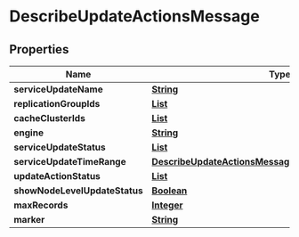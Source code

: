 

# DescribeUpdateActionsMessage


## Properties

| Name | Type | Description | Notes |
|------------ | ------------- | ------------- | -------------|
|**serviceUpdateName** | [**String**](String.md) |  |  [optional] |
|**replicationGroupIds** | [**List**](List.md) |  |  [optional] |
|**cacheClusterIds** | [**List**](List.md) |  |  [optional] |
|**engine** | [**String**](String.md) |  |  [optional] |
|**serviceUpdateStatus** | [**List**](List.md) |  |  [optional] |
|**serviceUpdateTimeRange** | [**DescribeUpdateActionsMessageServiceUpdateTimeRange**](DescribeUpdateActionsMessageServiceUpdateTimeRange.md) |  |  [optional] |
|**updateActionStatus** | [**List**](List.md) |  |  [optional] |
|**showNodeLevelUpdateStatus** | [**Boolean**](Boolean.md) |  |  [optional] |
|**maxRecords** | [**Integer**](Integer.md) |  |  [optional] |
|**marker** | [**String**](String.md) |  |  [optional] |



